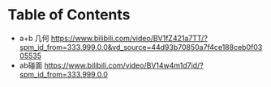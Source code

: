 # Table of Contents





+ a+b 几何 https://www.bilibili.com/video/BV1fZ421a7TT/?spm_id_from=333.999.0.0&vd_source=44d93b70850a7f4ce188ceb0f0305535
+ ab碰面 https://www.bilibili.com/video/BV14w4m1d7id/?spm_id_from=333.999.0.0
